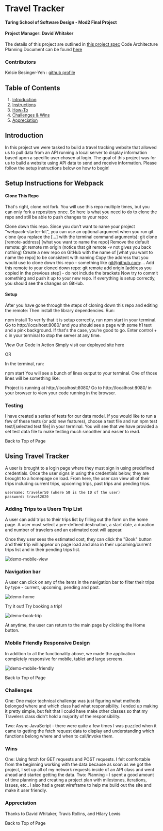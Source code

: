 # Travel Tracker
#### Turing School of Software Design - Mod2 Final Project
#### Project Manager: David Whitaker

The details of this project are outlined in [this project spec](https://frontend.turing.io/projects/travel-tracker.html)
Code Architecture Planning Document can be found [here](https://docs.google.com/spreadsheets/d/1veL90I7KjxXcDPXHX18zanbqQTjP_yPO6gZqql8uEV4/edit#gid=0)

### Contributors
Kelsie Besinger-Yeh : [github profile](https://github.com/kelsiebesingeryeh)


## Table of Contents
1. [Introduction](#introduction)
2. [Instructions](#setup-instructions)
3. [How-To](#using-travel-tracker)
4. [Challenges & Wins](#challenges-&-wins)
5. [Appreciation](#appreciation)

## Introduction
In this project we were tasked to build a travel tracking website that allowed us to pull data from an API running a local server to display information based upon a specific user chosen at login. The goal of this project was for us to build a website using API data to send and receive information. Please follow the setup instructions below on how to begin!

## Setup Instructions for Webpack
#### Clone This Repo
That's right, clone not fork. You will use this repo multiple times, but you can only fork a repository once. So here is what you need to do to clone the repo and still be able to push changes to your repo:

Clone down this repo. Since you don't want to name your project "webpack-starter-kit", you can use an optional argument when you run git clone (you replace the [...] with the terminal command arguments): git clone [remote-address] [what you want to name the repo]
Remove the default remote: git remote rm origin (notice that git remote -v not gives you back nothing)
Create a new repo on GitHub with the name of [what you want to name the repo] to be consistent with naming
Copy the address that you would use to clone down this repo - something like git@github.com:...
Add this remote to your cloned down repo: git remote add origin [address you copied in the previous step] - do not include the brackets
Now try to commit something and push it up to your new repo. If everything is setup correctly, you should see the changes on GitHub.

#### Setup
After you have gone through the steps of cloning down this repo and editing the remote: Then install the library dependencies. Run:

npm install
To verify that it is setup correctly, run npm start in your terminal. Go to http://localhost:8080/ and you should see a page with some h1 text and a pink background. If that's the case, you're good to go. Enter control + c in your terminal to stop the server at any time.

View Our Code in Action
Simply visit our deployed site here

OR

In the terminal, run:

npm start
You will see a bunch of lines output to your terminal. One of those lines will be something like:

Project is running at http://localhost:8080/
Go to http://localhost:8080/ in your browser to view your code running in the browser.

### Testing
I have created a series of tests for our data model. If you would like to run a few of these tests (or add new features), choose a test file and run npm test test/[selected test file] in your terminal. You will see that we have provided a set test data file to make testing much smoother and easier to read.

Back to Top of Page

## Using Travel Tracker
A user is brought to a login page where they must sign in using predefined credentials. Once the user signs in using the credentials below, they are brought to a homepage on load. From here, the user can view all of their trips including current trips, upcoming trips, past trips and pending trips. 

```
username: traveler50 (where 50 is the ID of the user)
password: travel2020
```

### Adding Trips to a Users Trip List
A user can add trips to their trips list by filling out the form on the home page. A user must select a pre-defined destination, a start date, a duration and number of travelers and an estimated cost will appear. 

Once they user sees the estimated cost, they can click the "Book" button and their trip will appear on page load and also in their upcoming/current trips list and in their pending trips list. 

![demo-mobile-view](https://media.giphy.com/media/sVtSxMHVxlNv9lwWPW/giphy.gif)

### Navigation bar
A user can click on any of the items in the navigation bar to filter their trips by type - current, upcoming, pending and past.

![demo-home](https://i.imgur.com/KkSjkxA.png)

Try it out! Try booking a trip!

![demo-book-trip](https://i.imgur.com/Hp0KjQd.png)

At anytime, the user can return to the main page by clicking the Home button.

### Mobile Friendly Responsive Design
In addition to all the functionality above, we made the application completely responsive for mobile, tablet and large screens.

![demo-mobile-friendly](https://i.imgur.com/61ecB34.png)

Back to Top of Page

### Challenges

One: One major technical challenge was just figuring what methods belonged where and which class had what responsibility. I ended up making it pretty simple, but felt that I could have make other classes so that my Travelers class didn't hold a majority of the responsibility.

Two: Async JavaScript - there were quite a few times I was puzzled when it came to getting the fetch request data to display and understanding which functions belong where and when to call/invoke them.

### Wins
One: Using fetch for GET requests and POST requests. I felt comfortable from the beginning working with the data because as soon as we got the project, I set up all of my network requests inside of an API class and went ahead and started getting the data. 
Two: Planning - I spent a good amount of time planning and creating a project plan with milestones, iterations, issues, etc.. I also had a great wireframe to help me build out the site and make it user friendly. 

### Appreciation
Thanks to David Whitaker, Travis Rollins, and Hilary Lewis

Back to Top of Page
